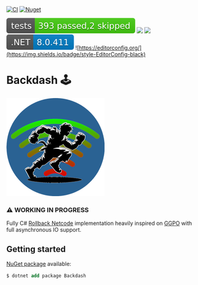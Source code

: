[![CI](https://github.com/lucasteles/Backdash/actions/workflows/ci.yml/badge.svg)](https://github.com/lucasteles/Backdash/actions/workflows/ci.yml)
[![Nuget](https://img.shields.io/nuget/v/Backdash.svg?style=flat)](https://www.nuget.org/packages/Backdash)

![](https://raw.githubusercontent.com/lucasteles/Backdash/badges/test_report_badge.svg)
![](https://raw.githubusercontent.com/lucasteles/Backdash/badges/lines_badge.svg)
![](https://img.shields.io/badge/Lang-C%23-green)
![](https://raw.githubusercontent.com/lucasteles/Backdash/badges/dotnet_version_badge.svg)
![https://editorconfig.org/](https://img.shields.io/badge/style-EditorConfig-black)

# Backdash 🕹️

![](logo.png)

### ⚠️ **WORKING IN PROGRESS**

Fully C# [Rollback Netcode](https://en.wikipedia.org/wiki/Netcode#Rollback) implementation heavily inspired
on [GGPO](https://github.com/pond3r/ggpo) with full asynchronous IO support.

## Getting started

[NuGet package](https://www.nuget.org/packages/Backdash) available:

```ps
$ dotnet add package Backdash
```

